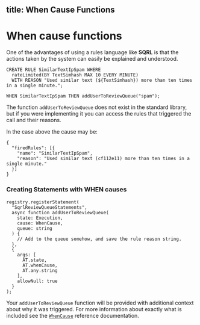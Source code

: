 ## title: When Cause Functions

# When cause functions

One of the advantages of using a rules language like **SQRL** is that the actions taken by the system can easily be explained and understood.

```
CREATE RULE SimilarTextIpSpam WHERE
  rateLimited(BY TextSimhash MAX 10 EVERY MINUTE)
  WITH REASON "Used similar text (${TextSimhash}) more than ten times in a single minute.";

WHEN SimilarTextIpSpam THEN addUserToReviewQueue("spam");
```

The function `addUserToReviewQueue` does not exist in the standard library, but if you were implementing it you can access the rules that triggered the call and their reasons.

In the case above the cause may be:

```
{
  "firedRules": [{
    "name": "SimilarTextIpSpam",
    "reason": "Used similar text (cf112e11) more than ten times in a single minute."
  }]
}
```

### Creating Statements with WHEN causes

```
registry.registerStatement(
  "SqrlReviewQueueStatements",
  async function addUserToReviewQueue(
    state: Execution,
    cause: WhenCause,
    queue: string
  ) {
    // Add to the queue somehow, and save the rule reason string.
  },
  {
    args: [
      AT.state,
      AT.whenCause,
      AT.any.string
    ],
    allowNull: true
  }
);
```

Your `addUserToReviewQueue` function will be provided with additional context about why it was triggered. For more information about exactly what is included see the [`WhenCause`](https://sqrl-lang.github.io/sqrl/reference/interfaces/_when_.whencause.html) reference documentation.
